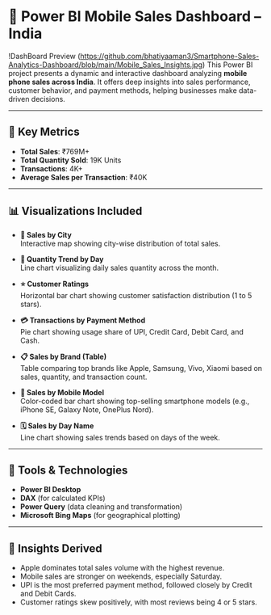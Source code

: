 # 📱 Power BI Mobile Sales Dashboard – India

!DashBoard Preview (https://github.com/bhatiyaaman3/Smartphone-Sales-Analytics-Dashboard/blob/main/Mobile_Sales_Insights.jpg)
This Power BI project presents a dynamic and interactive dashboard analyzing **mobile phone sales across India**. It offers deep insights into sales performance, customer behavior, and payment methods, helping businesses make data-driven decisions.

---

## 📌 Key Metrics

- **Total Sales**: ₹769M+
- **Total Quantity Sold**: 19K Units
- **Transactions**: 4K+
- **Average Sales per Transaction**: ₹40K

---

## 📊 Visualizations Included

- **📍 Sales by City**  
  Interactive map showing city-wise distribution of total sales.

- **📅 Quantity Trend by Day**  
  Line chart visualizing daily sales quantity across the month.

- **⭐ Customer Ratings**  
  Horizontal bar chart showing customer satisfaction distribution (1 to 5 stars).

- **💳 Transactions by Payment Method**  
  Pie chart showing usage share of UPI, Credit Card, Debit Card, and Cash.

- **📋 Sales by Brand (Table)**  
  Table comparing top brands like Apple, Samsung, Vivo, Xiaomi based on sales, quantity, and transaction count.

- **📱 Sales by Mobile Model**  
  Color-coded bar chart showing top-selling smartphone models (e.g., iPhone SE, Galaxy Note, OnePlus Nord).

- **🗓️ Sales by Day Name**  
  Line chart showing sales trends based on days of the week.

---

## 🧰 Tools & Technologies

- **Power BI Desktop**
- **DAX** (for calculated KPIs)
- **Power Query** (data cleaning and transformation)
- **Microsoft Bing Maps** (for geographical plotting)

---

## 🧠 Insights Derived

- Apple dominates total sales volume with the highest revenue.
- Mobile sales are stronger on weekends, especially Saturday.
- UPI is the most preferred payment method, followed closely by Credit and Debit Cards.
- Customer ratings skew positively, with most reviews being 4 or 5 stars.

